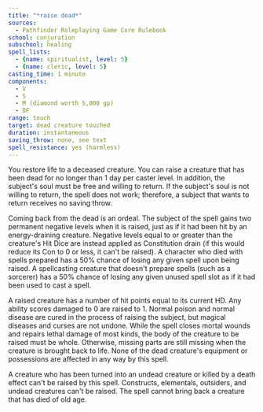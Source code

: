 ```yaml
---
title: "*raise dead*"
sources:
  - Pathfinder Roleplaying Game Core Rulebook
school: conjuration
subschool: healing
spell_lists:
  - {name: spiritualist, level: 5}
  - {name: cleric, level: 5}
casting_time: 1 minute
components:
  - V
  - S
  - M (diamond worth 5,000 gp)
  - DF
range: touch
target: dead creature touched
duration: instantaneous
saving_throw: none, see text
spell_resistance: yes (harmless)
---
```


You restore life to a deceased creature. You can raise a creature that has been dead for no longer than 1 day per caster level. In addition, the subject's soul must be free and willing to return. If the subject's soul is not willing to return, the spell does not work; therefore, a subject that wants to return receives no saving throw.

Coming back from the dead is an ordeal. The subject of the spell gains two permanent negative levels when it is raised, just as if it had been hit by an energy-draining creature. Negative levels equal to or greater than the creature's Hit Dice are instead applied as Constitution drain (if this would reduce its Con to 0 or less, it can't be raised). A character who died with spells prepared has a 50% chance of losing any given spell upon being raised. A spellcasting creature that doesn't prepare spells (such as a sorcerer) has a 50% chance of losing any given unused spell slot as if it had been used to cast a spell.

A raised creature has a number of hit points equal to its current HD. Any ability scores damaged to 0 are raised to 1. Normal poison and normal disease are cured in the process of raising the subject, but magical diseases and curses are not undone. While the spell closes mortal wounds and repairs lethal damage of most kinds, the body of the creature to be raised must be whole. Otherwise, missing parts are still missing when the creature is brought back to life. None of the dead creature's equipment or possessions are affected in any way by this spell.

A creature who has been turned into an undead creature or killed by a death effect can't be raised by this spell. Constructs, elementals, outsiders, and undead creatures can't be raised. The spell cannot bring back a creature that has died of old age.

